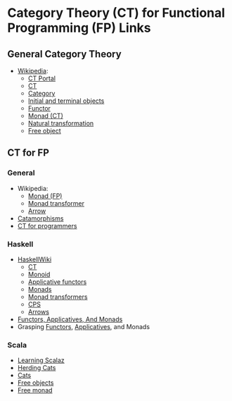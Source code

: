 
# Category Theory (CT) for Functional Programming (FP) Links

## General Category Theory

* [Wikipedia](https://en.wikipedia.org/wiki/):
    * [CT Portal](https://en.wikipedia.org/wiki/Portal:Category_theory)
    * [CT](https://en.wikipedia.org/wiki/Category_theory)
    * [Category](https://en.wikipedia.org/wiki/Category_(mathematics))
    * [Initial and terminal objects](https://en.wikipedia.org/wiki/Initial_and_terminal_objects)
    * [Functor](https://en.wikipedia.org/wiki/Functor)
    * [Monad (CT)](https://en.wikipedia.org/wiki/Monad_(category_theory))
    * [Natural transformation](https://en.wikipedia.org/wiki/Natural_transformation)
    * [Free object](https://en.wikipedia.org/wiki/Free_object)

## CT for FP

### General

* Wikipedia:
    * [Monad (FP)](https://en.wikipedia.org/wiki/Monad_(functional_programming))
    * [Monad transformer](https://en.wikipedia.org/wiki/Monad_transformer)
    * [Arrow](https://en.wikipedia.org/wiki/Arrow_(computer_science))
* [Catamorphisms](http://chrislambda.github.io/blog/2014/01/30/catamorphisms-in-15-minutes/)
* [CT for programmers](http://bartoszmilewski.com/2014/10/28/category-theory-for-programmers-the-preface/)

### Haskell

* [HaskellWiki](https://en.wikibooks.org/wiki/Haskell)
    * [CT](https://en.wikibooks.org/wiki/Haskell/Category_theory)
    * [Monoid](https://en.wikibooks.org/wiki/Haskell/Monoids)
    * [Applicative functors](https://en.wikibooks.org/wiki/Haskell/Applicative_functors)
    * [Monads](https://en.wikibooks.org/wiki/Haskell/Understanding_monads)
    * [Monad transformers](https://en.wikibooks.org/wiki/Haskell/Monad_transformers)
    * [CPS](https://en.wikibooks.org/wiki/Haskell/Continuation_passing_style)
    * [Arrows](https://en.wikibooks.org/wiki/Haskell/Understanding_arrows)
* [Functors, Applicatives, And Monads](http://adit.io/posts/2013-04-17-functors,_applicatives,_and_monads_in_pictures.html)
* Grasping [Functors](https://medium.com/@xanderdeseyn/grasping-haskell-functors-applicatives-and-monads-part-1-93368e0a7a74), [Applicatives](https://medium.com/@xanderdeseyn/grasping-haskell-functors-applicatives-and-monads-part-2-65255e3e6a1d), and Monads

### Scala

* [Learning Scalaz](http://eed3si9n.com/learning-scalaz/)
* [Herding Cats](http://eed3si9n.com/herding-cats/)
* [Cats](http://typelevel.org/cats/)
* [Free objects](http://engineering.wingify.com/posts/Free-objects/)
* [Free monad](http://underscore.io/blog/posts/2015/04/23/deriving-the-free-monad.html)

